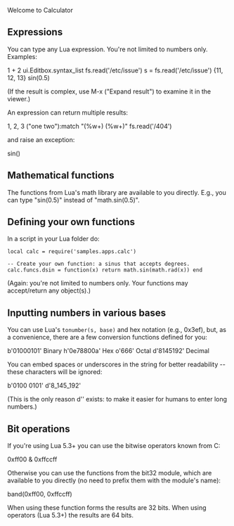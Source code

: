 Welcome to Calculator

Expressions
-----------

You can type any Lua expression. You're not limited to numbers only.
Examples:

  1 + 2
  ui.Editbox.syntax_list
  fs.read('/etc/issue')
  s = fs.read('/etc/issue')
  {11, 12, 13}
  sin(0.5)

(If the result is complex, use M-x ("Expand result") to examine it in
the viewer.)

An expression can return multiple results:

  1, 2, 3
  ("one two"):match "(%w+) (%w+)"
  fs.read('/404')

and raise an exception:

  sin()

Mathematical functions
----------------------

The functions from Lua's math library are available to you directly.
E.g., you can type "sin(0.5)" instead of "math.sin(0.5)".

Defining your own functions
---------------------------

In a script in your Lua folder do:

    local calc = require('samples.apps.calc')

    -- Create your own function: a sinus that accepts degrees.
    calc.funcs.dsin = function(x) return math.sin(math.rad(x)) end

(Again: you're not limited to numbers only. Your functions may
accept/return any object(s).)

Inputting numbers in various bases
----------------------------------

You can use Lua's `tonumber(s, base)` and hex notation (e.g., 0x3ef),
but, as a convenience, there are a few conversion functions defined for
you:

  b'01000101'   Binary
  h'0e78800a'   Hex
  o'666'        Octal
  d'8145192'    Decimal

You can embed spaces or underscores in the string for better
readability -- these characters will be ignored:

  b'0100 0101'
  d'8_145_192'

(This is the only reason d'' exists: to make it easier for humans to
enter long numbers.)

Bit operations
--------------

If you're using Lua 5.3+ you can use the bitwise operators known from C:

  0xff00 & 0xffccff

Otherwise you can use the functions from the bit32 module, which are
available to you directly (no need to prefix them with the module's name):

  band(0xff00, 0xffccff)

When using these function forms the results are 32 bits. When using
operators (Lua 5.3+) the results are 64 bits.

